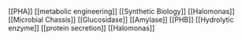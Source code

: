 [[PHA]]
[[metabolic engineering]]
[[Synthetic Biology]]
[[Halomonas]]
[[Microbial Chassis]]
[[Glucosidase]]
[[Amylase]]
[[PHB]]
[[Hydrolytic enzyme]]
[[protein secretion]]
[[Halomonas]]
